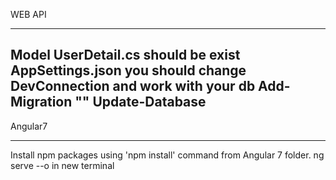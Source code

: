 WEB API
***********************************************************************
Model UserDetail.cs should be exist
AppSettings.json you should change DevConnection and work with your db
Add-Migration ""
Update-Database
-----------------------------------------------------------------------
Angular7
***********************************************************************
Install npm packages using 'npm install' command from Angular 7 folder.
ng serve --o in new terminal


